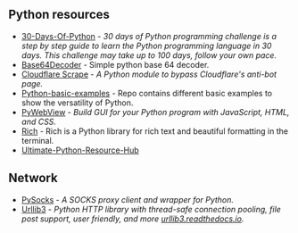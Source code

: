 ## Python resources

- [30-Days-Of-Python](https://github.com/Asabeneh/30-Days-Of-Python) - _30 days of Python programming challenge is a step by step guide to learn the Python programming language in 30 days. This challenge may take up to 100 days, follow your own pace._
- [Base64Decoder](https://github.com/ghsecurity/Base64Decoder) - Simple python base 64 decoder.
- [Cloudflare Scrape](https://github.com/Anorov/cloudflare-scrape) - _A Python module to bypass Cloudflare's anti-bot page._
- [Python-basic-examples](https://github.com/bmaya1/python-basic-examples) - Repo contains different basic examples to show the versatility of Python.
- [PyWebView](https://github.com/r0x0r/pywebview) - _Build GUI for your Python program with JavaScript, HTML, and CSS._
- [Rich](https://github.com/willmcgugan/rich) - Rich is a Python library for rich text and beautiful formatting in the terminal. 
- [Ultimate-Python-Resource-Hub](https://github.com/ayushi7rawat/Ultimate-Python-Resource-Hub)


## Network
- [PySocks](https://github.com/Anorov/PySocks) - _A SOCKS proxy client and wrapper for Python._
- [Urllib3](https://github.com/urllib3/urllib3) - _Python HTTP library with thread-safe connection pooling, file post support, user friendly, and more [urllib3.readthedocs.io](https://urllib3.readthedocs.io)._
